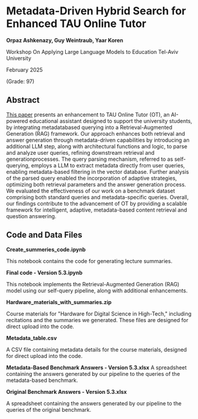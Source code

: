 # Metadata-Driven Hybrid Search for Enhanced TAU Online Tutor

**Orpaz Ashkenazy, Guy Weintraub, Yaar Koren**

Workshop On Applying Large Language Models to Education
Tel-Aviv University

February 2025

(Grade: 97)

## Abstract

[This paper](https://github.com/YaarKoren/Metadata-Hybrid-Search-LLM-TAU-Tutor/blob/main/paper/Metadata_Driven_Hybrid_Search_for_Enhanced_TAU_Online_Tutor.pdf) presents an enhancement to TAU Online Tutor (OT), an AI-powered educational assistant designed to support the university students, by integrating metadatabased querying into a Retrieval-Augmented Generation (RAG) framework. 
Our approach enhances both retrieval and answer generation through metadata-driven capabilities by introducing an additional LLM step, along with architectural functions and logic, to parse and analyze user queries, refining downstream retrieval and generationprocesses. 
The query parsing mechanism, referred to as self-querying, employs a LLM to extract metadata directly from user queries, enabling metadata-based filtering in the vector database. 
Further analysis of the parsed query enabled the incorporation of adaptive strategies, optimizing both retrieval parameters and the answer generation process. 
We evaluated the effectiveness of our work on a benchmark dataset comprising both standard queries and metadata-specific queries.
Overall, our findings contribute to the advancement of OT by providing a scalable framework for intelligent, adaptive, metadata-based content retrieval and question answering.

## Code and Data Files

**Create_summeries_code.ipynb**

This notebook contains the code for generating lecture summaries.

**Final code - Version 5.3.ipynb**

This notebook implements the Retrieval-Augmented Generation (RAG) model using our
self-query pipeline, along with additional enhancements.

**Hardware_materials_with_summaries.zip**

Course materials for "Hardware for Digital Science in High-Tech," including recitations and the
summaries we generated. These files are designed for direct upload into the code.

**Metadata_table.csv**

A CSV file containing metadata details for the course materials, designed for direct upload into
the code.


**Metadata-Based Benchmark Answers - Version 5.3.xlsx**
A spreadsheet containing the answers generated by our pipeline to the queries of the
metadata-based benchmark.

**Original Benchmark Answers - Version 5.3.xlsx**

A spreadsheet containing the answers generated by our pipeline to the queries of the original
benchmark.



